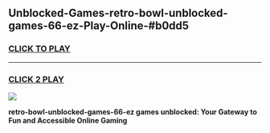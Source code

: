 
## Unblocked-Games-retro-bowl-unblocked-games-66-ez-Play-Online-#b0dd5
<h3>
<a href="https://premium.freeplayer.one?title=retro-bowl-unblocked-games-66-ez&ref=27F">CLICK TO PLAY</a></h3>
<hr>

<h3>
<a href="https://premium.freeplayer.one?title=retro-bowl-unblocked-games-66-ez&ref=27F">CLICK 2 PLAY</a>
  
</h3>

<a href="https://premium.freeplayer.one?title=retro-bowl-unblocked-games-66-ez&ref=27F"><img src="https://clearcache.store/games.png"></a>


**retro-bowl-unblocked-games-66-ez games unblocked: Your Gateway to Fun and Accessible Online Gaming**
